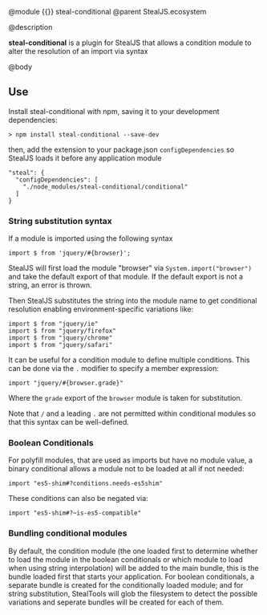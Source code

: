 @module {{}} steal-conditional
@parent StealJS.ecosystem

@description

**steal-conditional** is a plugin for StealJS that allows a condition module to
alter the resolution of an import via syntax

@body

## Use

Install steal-conditional with npm, saving it to your development dependencies:

```
> npm install steal-conditional --save-dev
```

then, add the extension to your package.json `configDependencies` so StealJS
loads it before any application module

```
"steal": {
  "configDependencies": [
    "./node_modules/steal-conditional/conditional"
  ]
}
```

### String substitution syntax

If a module is imported using the following syntax

```
import $ from 'jquery/#{browser}';
```

StealJS will first load the module "browser" via `System.import("browser")` and
take the default export of that module. If the default export is not a string,
an error is thrown.

Then StealJS substitutes the string into the module name to get conditional
resolution enabling environment-specific variations like:

```
import $ from "jquery/ie"
import $ from "jquery/firefox"
import $ from "jquery/chrome"
import $ from "jquery/safari"
```

It can be useful for a condition module to define multiple conditions.
This can be done via the `.` modifier to specify a member expression:

```
import "jquery/#{browser.grade}"
```

Where the `grade` export of the `browser` module is taken for substitution.

Note that `/` and a leading `.` are not permitted within conditional modules
so that this syntax can be well-defined.

### Boolean Conditionals

For polyfill modules, that are used as imports but have no module value,
a binary conditional allows a module not to be loaded at all if not needed:

```
import "es5-shim#?conditions.needs-es5shim"
```

These conditions can also be negated via:

```
import "es5-shim#?~is-es5-compatible"
```

### Bundling conditional modules

By default, the condition module (the one loaded first to determine whether to
load the module in the boolean conditionals or which module to load when using
string interpolation) will be added to the main bundle, this is the bundle loaded
first that starts your application. For boolean conditionals, a separate bundle is
created for the conditionally loaded module; and for string substitution, StealTools
will glob the filesystem to detect the possible variations and seperate bundles will
be created for each of them.
